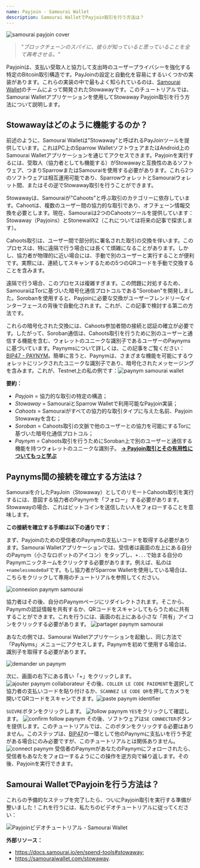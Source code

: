 ```yaml
---
name: Payjoin - Samourai Wallet
description: Samourai WalletでPayjoin取引を行う方法は？
---
```

![samourai payjoin cover](assets/cover.jpeg)

> *"ブロックチェーンのスパイに、彼らが知っていると思っていることを全て再考させる。"*

Payjoinは、支払い受取人と協力して支出時のユーザープライバシーを強化する特定のBitcoin取引構造です。PayJoinの設定と自動化を容易にするいくつかの実装があります。これらの実装の中で最もよく知られているのは、[Samourai Wallet](https://samouraiwallet.com/stowaway)のチームによって開発されたStowawayです。このチュートリアルでは、Samourai Walletアプリケーションを使用してStowaway Payjoin取引を行う方法について説明します。

## Stowawayはどのように機能するのか？

前述のように、Samourai Walletは"Stowaway"と呼ばれるPayJoinツールを提供しています。これはPC上のSparrow WalletソフトウェアまたはAndroid上のSamourai Walletアプリケーションを通じてアクセスできます。Payjoinを実行するには、受取人（協力者としても機能する）がStowawayと互換性のあるソフトウェア、つまりSparrowまたはSamouraiを使用する必要があります。これら2つのソフトウェアは相互運用可能であり、SparrowウォレットとSamouraiウォレット間、またはその逆でStowaway取引を行うことができます。

Stowawayは、Samouraiが"Cahoots"と呼ぶ取引のカテゴリーに依存しています。Cahootは、複数のユーザー間の協力的な取引であり、オフチェーン情報交換を必要とします。現在、Samouraiは2つのCahootsツールを提供しています：Stowaway（Payjoins）とStonewallX2（これについては将来の記事で探求します）。

Cahoots取引は、ユーザー間で部分的に署名された取引の交換を伴います。このプロセスは、特に遠隔で行う場合には長くて煩雑になることがあります。しかし、協力者が物理的に近い場合には、手動で別のユーザーと実行することが便利です。実際には、連続してスキャンするための5つのQRコードを手動で交換することを含みます。

遠隔で行う場合、このプロセスは複雑すぎます。この問題に対処するため、SamouraiはTorに基づいた暗号化通信プロトコルである"Soroban"を開発しました。Sorobanを使用すると、Payjoinに必要な交換がユーザーフレンドリーなインターフェースの背後で自動化されます。これが、この記事で検討する第二の方法です。

これらの暗号化された交換には、Cahoots参加者間の接続と認証の確立が必要です。したがって、Soroban通信は、Cahoots取引を行うために別のユーザーと通信する機能を含む、ウォレットのユニークな識別子であるユーザーのPaynymsに基づいています。Paynymsについて詳しくは、この記事をご覧ください：[BIP47 - PAYNYM](https://planb.network/tutorials/privacy/paynym-bip47)。簡単に言うと、Paynymは、さまざまな機能を可能にするウォレットにリンクされたユニークな識別子であり、暗号化されたメッセージングを含みます。これが、Testnet上の私の例です：![paynym samourai wallet](assets/en/1.webp)

**要約：**
- _Payjoin_ = 協力的な取引の特定の構造；
- _Stowaway_ = SamouraiとSparrow Walletで利用可能なPayjoin実装；
- _Cahoots_ = Samouraiがすべての協力的な取引タイプに与えた名前、Payjoin Stowawayを含む；
- _Soroban_ = Cahoots取引の文脈で他のユーザーとの協力を可能にするTorに基づいた暗号化通信プロトコル；
- _Paynym_ = Cahoots取引を行うためにSoroban上で別のユーザーと通信する機能を持つウォレットのユニークな識別子。
[**-> Payjoin取引とその有用性についてもっと学ぶ**](https://planb.network/tutorials/privacy/payjoin)

## Paynyms間の接続を確立する方法は？

Samouraiを介したPayJoin（Stowaway）としてのリモートCahoots取引を実行するには、意図する協力者のPaynymを「フォロー」する必要があります。Stowawayの場合、これはビットコインを送信したい人をフォローすることを意味します。

**この接続を確立する手順は以下の通りです：**

まず、Payjoinのための受信者のPaynymの支払いコードを取得する必要があります。Samourai Walletアプリケーションでは、受信者は画面の左上にある自分のPaynym（小さなロボットのアイコン）をタップし、`+...`で始まる自分のPaynymニックネームをクリックする必要があります。例えば、私のは`+namelessmode0aF`です。もし協力者がSparrow Walletを使用している場合は、こちらをクリックして専用のチュートリアルを参照してください。

![connexion paynym samourai](assets/en/2.webp)

協力者はその後、自分のPaynymページにリダイレクトされます。そこから、Paynymの認証情報を共有するか、QRコードをスキャンしてもらうために共有することができます。これを行うには、画面の右上にある小さな「共有」アイコンをクリックする必要があります。
![partager paynym samourai](assets/en/1.webp)

あなたの側では、Samourai Walletアプリケーションを起動し、同じ方法で「PayNyms」メニューにアクセスします。Paynymを初めて使用する場合は、識別子を取得する必要があります。

![demander un paynym](assets/en/3.webp)

次に、画面の右下にある青い「+」をクリックします。
![ajouter paynym collaborateur](assets/en/4.webp)
その後、`COLLER LE CODE PAIEMENT`を選択して協力者の支払いコードを貼り付けるか、`SCANNEZ LE CODE QR`を押してカメラを開いてQRコードをスキャンできます。![paste paynym identifier](assets/en/5.webp)

`SUIVRE`ボタンをクリックします。
![follow paynym](assets/en/6.webp)
`YES`をクリックして確認します。
![confirm follow paynym](assets/en/7.webp)
その後、ソフトウェアは`SE CONNECTER`ボタンを提供します。このチュートリアルでは、このボタンをクリックする必要はありません。このステップは、[BIP47](https://planb.network/tutorials/privacy/paynym-bip47)の一環として他のPaynymに支払いを行う予定がある場合にのみ必要ですが、このチュートリアルとは関係ありません。
![connect paynym](assets/en/8.webp)
受信者のPaynymがあなたのPaynymにフォローされたら、受信者もあなたをフォローするようにこの操作を逆方向で繰り返します。その後、Payjoinを実行できます。

## Samourai WalletでPayjoinを行う方法は？

これらの予備的なステップを完了したら、ついにPayjoin取引を実行する準備が整いました！これを行うには、私たちのビデオチュートリアルに従ってください：

![Payjoinビデオチュートリアル - Samourai Wallet](https://youtu.be/FXW6XZim0ww?si=EXalYwK1t9DT48aE)

**外部リソース：**
- https://docs.samourai.io/en/spend-tools#stowaway;
- https://samouraiwallet.com/stowaway.